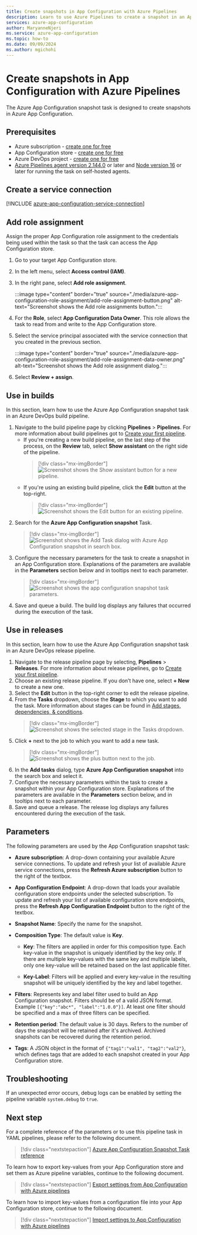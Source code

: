 ```yaml
---
title: Create snapshots in App Configuration with Azure Pipelines
description: Learn to use Azure Pipelines to create a snapshot in an App Configuration Store
services: azure-app-configuration
author: MaryanneNjeri
ms.service: azure-app-configuration
ms.topic: how-to
ms.date: 09/09/2024
ms.author: mgichohi
---
```


# Create snapshots in App Configuration with Azure Pipelines

The Azure App Configuration snapshot task is designed to create snapshots in Azure App Configuration.

## Prerequisites

- Azure subscription - [create one for free](https://azure.microsoft.com/pricing/purchase-options/azure-account?cid=msft_learn)
- App Configuration store - [create one for free](./quickstart-azure-app-configuration-create.md#create-an-app-configuration-store)
- Azure DevOps project - [create one for free](https://go.microsoft.com/fwlink/?LinkId=2014881)
- [Azure Pipelines agent version 2.144.0](https://github.com/microsoft/azure-pipelines-agent/releases/tag/v2.144.0) or later and [Node version 16](https://nodejs.org/en/blog/release/v16.16.0/) or later for running the task on self-hosted agents.

## Create a service connection

[!INCLUDE [azure-app-configuration-service-connection](../../includes/azure-app-configuration-service-connection.md)]

## Add role assignment

Assign the proper App Configuration role assignment to the credentials being used within the task so that the task can access the App Configuration store.

1. Go to your target App Configuration store.
1. In the left menu, select **Access control (IAM)**.
1. In the right pane, select **Add role assignment**.

    :::image type="content"  border="true" source="./media/azure-app-configuration-role-assignment/add-role-assignment-button.png" alt-text="Screenshot shows the Add role assignments button.":::
1. For the **Role**, select **App Configuration Data Owner**. This role allows the task to read from and write to the App Configuration store.
1. Select the service principal associated with the service connection that you created in the previous section.

    :::image type="content"  border="true" source="./media/azure-app-configuration-role-assignment/add-role-assignment-data-owner.png" alt-text="Screenshot shows the Add role assignment dialog.":::
1. Select **Review + assign**.

## Use in builds

In this section, learn how to use the Azure App Configuration snapshot task in an Azure DevOps build pipeline.

1. Navigate to the build pipeline page by clicking **Pipelines** > **Pipelines**. For more information about build pipelines got to [Create your first pipeline](/azure/devops/pipelines/create-first-pipeline?tabs=tfs-2018-2).
      - If you're creating a new build pipeline, on the last step of the process, on the **Review** tab, select **Show assistant** on the right side of the pipeline.
        > [!div class="mx-imgBorder"]
        > ![Screenshot shows the Show assistant button for a new pipeline.](./media/new-pipeline-show-assistant.png)
      - If you're using an existing build pipeline, click the **Edit** button at the top-right.
        > [!div class="mx-imgBorder"]
        > ![Screenshot shows the Edit button for an existing pipeline.](./media/existing-pipeline-show-assistant.png)
1. Search for the **Azure App Configuration snapshot** Task.
    > [!div class="mx-imgBorder"]
    > ![Screenshot shows the Add Task dialog with Azure App Configuration snapshot in search box.](./media/add-azure-app-configuration-snapshot-task.png)
1. Configure the necessary parameters for the task to create a snapshot in an App Configuration store. Explanations of the parameters are available in the **Parameters** section below and in tooltips next to each parameter.
    > [!div class="mx-imgBorder"]
    > ![Screenshot shows the app configuration snapshot task parameters.](./media/azure-app-configuration-snapshot-parameters.png)
1. Save and queue a build. The build log displays any failures that occurred during the execution of the task.

## Use in releases

In this section, learn how to use the Azure App Configuration snapshot task in an Azure DevOps release pipeline.

1. Navigate to the release pipeline page by selecting, **Pipelines** > **Releases**. For more information about release pipelines, go to [Create your first pipeline](/azure/devops/pipelines/release).
1. Choose an existing release pipeline. If you don’t have one, select **+ New** to create a new one.
1. Select the **Edit** button in the top-right corner to edit the release pipeline.
1. From the **Tasks** dropdown, choose the **Stage** to which you want to add the task. More information about stages can be found in [Add stages, dependencies, & conditions](/azure/devops/pipelines/release/environments).
    > [!div class="mx-imgBorder"]
    > ![Screenshot shows the selected stage in the Tasks dropdown.](./media/pipeline-stage-tasks.png)
1. Click **+** next to the job to which you want to add a new task.
    > [!div class="mx-imgBorder"]
    > ![Screenshot shows the plus button next to the job.](./media/add-task-to-job.png)
1. In the **Add tasks** dialog, type **Azure App Configuration snapshot** into the search box and select it.
1. Configure the necessary parameters within the task to create a snapshot within your App Configuration store. Explanations of the parameters are available in the **Parameters** section below, and in tooltips next to each parameter.
1. Save and queue a release. The release log displays any failures encountered during the execution of the task.

## Parameters

The following parameters are used by the App Configuration snapshot task:

- **Azure subscription**: A drop-down containing your available Azure service connections. To update and refresh your list of available Azure service connections, press the **Refresh Azure subscription** button to the right of the textbox.

- **App Configuration Endpoint**: A drop-down that loads your available configuration store endpoints under the selected subscription. To update and refresh your list of available configuration store endpoints, press the **Refresh App Configuration Endpoint** button to the right of the textbox. 

- **Snapshot Name**: Specify the name for the snapshot.

- **Composition Type**: The default value is **Key**.
    - **Key**: The filters are applied in order for this composition type. Each key-value in the snapshot is uniquely identified by the key only. If there are multiple key-values with the same key and multiple labels, only one key-value will be retained based on the last applicable filter.

    - **Key-Label**: Filters will be applied and every key-value in the resulting snapshot will be uniquely identified by the key and label together.

- **Filters**: Represents key and label filter used to build an App Configuration snapshot. Filters should be of a valid JSON format. Example `[{"key":"abc*", "label":"1.0.0"}]`. At least one filter should be specified and a max of three filters can be specified.

- **Retention period**: The default value is 30 days. Refers to the number of days the snapshot will be retained after it's archived. Archived snapshots can be recovered during the retention period.

- **Tags**: A JSON object in the format of `{"tag1":"val1", "tag2":"val2"}`, which defines tags that are added to each snapshot created in your App Configuration store.

## Troubleshooting

If an unexpected error occurs, debug logs can be enabled by setting the pipeline variable `system.debug` to `true`.

## Next step

For a complete reference of the parameters or to use this pipeline task in YAML pipelines, please refer to the following document.

> [!div class="nextstepaction"]
> [Azure App Configuration Snapshot Task reference](/azure/devops/pipelines/tasks/reference/azure-app-configuration-snapshot-v1)

To learn how to export key-values from your App Configuration store and set them as Azure pipeline variables, continue to the following document.

> [!div class="nextstepaction"]
> [Export settings from App Configuration with Azure pipelines](./azure-pipeline-export-task.md)

To learn how to import key-values from a configuration file into your App Configuration store, continue to the following document.

> [!div class="nextstepaction"]
> [Import settings to App Configuration with Azure pipelines](./azure-pipeline-import-task.md)